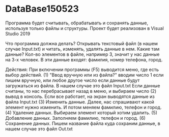 # DataBase150523

Программа будет считывать, обрабатывать и сохранять данные, используя только файлы и структуры.
Проект будет реализован в Visual Studio 2019

Что программа должна делать?
Открывать текстовый файл (в нашем случае Input.txt) и читать, изменять, удалять данные в нем.
Какие там данные?
Кол-во элементов в файле, например 3, значит у нас данные на 3-х человек. 
В эти данные входят: фамилия, номер телефона, город.

Действия:
При включении программы (F5) выводится меню, где есть выбор действий.
(1) "Ввод вручную или из файла?" вводим число 1 если пишем вручную, или любое другое число если данные будут загружаться из файла. В нашем случае это файл Input.txt
Если данные считаны, то нас перебрасывает назад в меню, и выбираем число (2) вывод в консоль.
Если все работает, на экран выводятся данные из файла Input.txt 
(3) Изменить данные. Далее, нас спрашивают какой элемент нужно изменить. И потом меняем фамилию, телефон и город.
(4) Удаление данных. Выбираем элемент который хотим удалить.
(5) Добавление данных. Заполняем фамилию, телефон и город.
(6) Сохранение данных. Пишем название файла куда сохраним данные, в нашем случае это файл Out.txt
